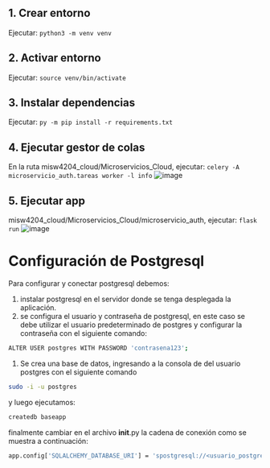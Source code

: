## 1. Crear entorno
Ejecutar:
`python3 -m venv venv`

## 2. Activar entorno
Ejecutar:
`source venv/bin/activate`

## 3. Instalar dependencias
Ejecutar:
`py -m pip install -r requirements.txt`

## 4. Ejecutar gestor de colas
En la ruta misw4204_cloud/Microservicios_Cloud, ejecutar:
`celery -A microservicio_auth.tareas worker -l info`
![image](https://user-images.githubusercontent.com/31069035/230703060-d8cfe9b7-a9dc-45ab-b0de-9415cdde068f.png)

## 5. Ejecutar app
misw4204_cloud/Microservicios_Cloud/microservicio_auth, ejecutar:
`flask run`
![image](https://user-images.githubusercontent.com/31069035/230703136-c29cdfb0-abcd-4241-be2b-c3aec9d69cfe.png)


# Configuración de Postgresql

Para configurar y conectar postgresql debemos:

1. instalar postgresql en el servidor donde se tenga desplegada la aplicación.
2. se configura el usuario y contraseña de postgresql, en este caso se debe utilizar el usuario predeterminado de postgres y configurar la contraseña con el siguiente comando:

```bash
ALTER USER postgres WITH PASSWORD 'contrasena123';
```

1. Se crea una base de datos, ingresando a la consola de del usuario postgres con el siguiente comando

```bash
sudo -i -u postgres
```

y luego ejecutamos:

```bash
createdb baseapp
```

finalmente cambiar en el archivo __init__.py la cadena de conexión como se muestra a continuación:

```bash
app.config['SQLALCHEMY_DATABASE_URI'] = 'spostgresql://<usuario_postgres>:<contrasena>@localhost/<nombre_basedatos>'
```